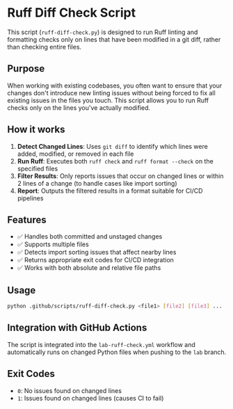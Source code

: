 # Ruff Diff Check Script

This script (`ruff-diff-check.py`) is designed to run Ruff linting and formatting checks only on lines that have been modified in a git diff, rather than checking entire files.

## Purpose

When working with existing codebases, you often want to ensure that your changes don't introduce new linting issues without being forced to fix all existing issues in the files you touch. This script allows you to run Ruff checks only on the lines you've actually modified.

## How it works

1. **Detect Changed Lines**: Uses `git diff` to identify which lines were added, modified, or removed in each file
2. **Run Ruff**: Executes both `ruff check` and `ruff format --check` on the specified files
3. **Filter Results**: Only reports issues that occur on changed lines or within 2 lines of a change (to handle cases like import sorting)
4. **Report**: Outputs the filtered results in a format suitable for CI/CD pipelines

## Features

- ✅ Handles both committed and unstaged changes
- ✅ Supports multiple files
- ✅ Detects import sorting issues that affect nearby lines
- ✅ Returns appropriate exit codes for CI/CD integration
- ✅ Works with both absolute and relative file paths

## Usage

```bash
python .github/scripts/ruff-diff-check.py <file1> [file2] [file3] ...
```

## Integration with GitHub Actions

The script is integrated into the `lab-ruff-check.yml` workflow and automatically runs on changed Python files when pushing to the `lab` branch.

## Exit Codes

- `0`: No issues found on changed lines
- `1`: Issues found on changed lines (causes CI to fail)